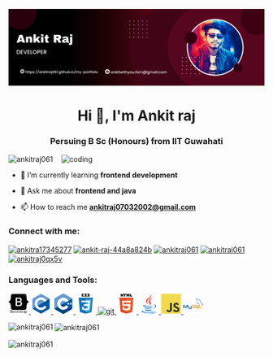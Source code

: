 ![logo](https://github.com/ankitraj061/ankitraj061/blob/main/Black%20and%20Red%20Gradient%20Professional%20LinkedIn%20Banner.png?raw=true)
<h1 align="center">Hi 👋, I'm Ankit raj</h1>
<h3 align="center">Persuing B Sc (Honours) from IIT Guwahati </h3>
<img src="https://user-images.githubusercontent.com/55389276/140866485-8fb1c876-9a8f-4d6a-98dc-08c4981eaf70.gif" alt="coding" align="right" width="400">

<p align="left"> <img src="https://komarev.com/ghpvc/?username=ankitraj061&label=Profile%20views&color=0e75b6&style=flat" alt="ankitraj061" /> </p>

- 🌱 I’m currently learning **frontend development**

- 💬 Ask me about **frontend and java**

- 📫 How to reach me **ankitraj07032002@gmail.com**

<h3 align="left">Connect with me:</h3>
<p align="left">
<a href="https://twitter.com/ankitra17345277" target="blank"><img align="center" src="https://raw.githubusercontent.com/rahuldkjain/github-profile-readme-generator/master/src/images/icons/Social/twitter.svg" alt="ankitra17345277" height="30" width="40" /></a>
<a href="https://linkedin.com/in/ankit-raj-44a8a824b" target="blank"><img align="center" src="https://raw.githubusercontent.com/rahuldkjain/github-profile-readme-generator/master/src/images/icons/Social/linked-in-alt.svg" alt="ankit-raj-44a8a824b" height="30" width="40" /></a>
<a href="https://instagram.com/ankitraj061" target="blank"><img align="center" src="https://raw.githubusercontent.com/rahuldkjain/github-profile-readme-generator/master/src/images/icons/Social/instagram.svg" alt="ankitraj061" height="30" width="40" /></a>
<a href="https://www.leetcode.com/ankitraj061" target="blank"><img align="center" src="https://raw.githubusercontent.com/rahuldkjain/github-profile-readme-generator/master/src/images/icons/Social/leet-code.svg" alt="ankitraj061" height="30" width="40" /></a>
<a href="https://auth.geeksforgeeks.org/user/ankitraj0qx5v" target="blank"><img align="center" src="https://raw.githubusercontent.com/rahuldkjain/github-profile-readme-generator/master/src/images/icons/Social/geeks-for-geeks.svg" alt="ankitraj0qx5v" height="30" width="40" /></a>
</p>

<h3 align="left">Languages and Tools:</h3>
<p align="left"> <a href="https://getbootstrap.com" target="_blank" rel="noreferrer"> <img src="https://raw.githubusercontent.com/devicons/devicon/master/icons/bootstrap/bootstrap-plain-wordmark.svg" alt="bootstrap" width="40" height="40"/> </a> <a href="https://www.cprogramming.com/" target="_blank" rel="noreferrer"> <img src="https://raw.githubusercontent.com/devicons/devicon/master/icons/c/c-original.svg" alt="c" width="40" height="40"/> </a> <a href="https://www.w3schools.com/cpp/" target="_blank" rel="noreferrer"> <img src="https://raw.githubusercontent.com/devicons/devicon/master/icons/cplusplus/cplusplus-original.svg" alt="cplusplus" width="40" height="40"/> </a> <a href="https://www.w3schools.com/css/" target="_blank" rel="noreferrer"> <img src="https://raw.githubusercontent.com/devicons/devicon/master/icons/css3/css3-original-wordmark.svg" alt="css3" width="40" height="40"/> </a> <a href="https://git-scm.com/" target="_blank" rel="noreferrer"> <img src="https://www.vectorlogo.zone/logos/git-scm/git-scm-icon.svg" alt="git" width="40" height="40"/> </a> <a href="https://www.w3.org/html/" target="_blank" rel="noreferrer"> <img src="https://raw.githubusercontent.com/devicons/devicon/master/icons/html5/html5-original-wordmark.svg" alt="html5" width="40" height="40"/> </a> <a href="https://www.java.com" target="_blank" rel="noreferrer"> <img src="https://raw.githubusercontent.com/devicons/devicon/master/icons/java/java-original.svg" alt="java" width="40" height="40"/> </a> <a href="https://developer.mozilla.org/en-US/docs/Web/JavaScript" target="_blank" rel="noreferrer"> <img src="https://raw.githubusercontent.com/devicons/devicon/master/icons/javascript/javascript-original.svg" alt="javascript" width="40" height="40"/> </a> <a href="https://www.mysql.com/" target="_blank" rel="noreferrer"> <img src="https://raw.githubusercontent.com/devicons/devicon/master/icons/mysql/mysql-original-wordmark.svg" alt="mysql" width="40" height="40"/> </a> </p>

<p><img align="left" src="https://github-readme-stats.vercel.app/api/top-langs?username=ankitraj061&show_icons=true&locale=en&layout=compact" alt="ankitraj061" /></p>

<p>&nbsp;<img align="center" src="https://github-readme-stats.vercel.app/api?username=ankitraj061&show_icons=true&locale=en" alt="ankitraj061" /></p>

<p><img align="center" src="https://github-readme-streak-stats.herokuapp.com/?user=ankitraj061&" alt="ankitraj061" /></p>

